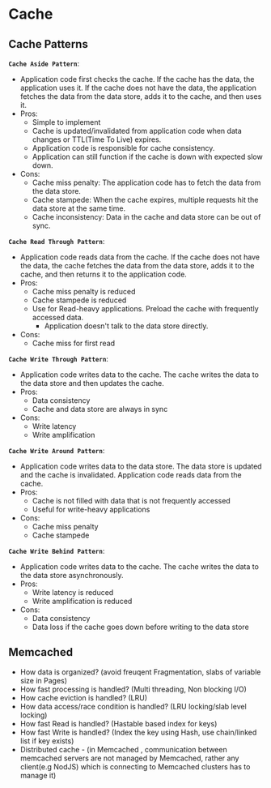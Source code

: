 # Cache

## Cache Patterns 
**`Cache Aside Pattern`**: 
  - Application code first checks the cache. If the cache has the data, the application uses it. If the cache does not have the data, the application fetches the data from the data store, adds it to the cache, and then uses it.
  - Pros: 
    - Simple to implement
    - Cache is updated/invalidated from application code when data changes or TTL(Time To Live) expires.
    - Application code is responsible for cache consistency.
    - Application can still function if the cache is down with expected slow down.
  - Cons: 
    - Cache miss penalty: The application code has to fetch the data from the data store.
    - Cache stampede: When the cache expires, multiple requests hit the data store at the same time.
    - Cache inconsistency: Data in the cache and data store can be out of sync.

**`Cache Read Through Pattern`**: 
  - Application code reads data from the cache. If the cache does not have the data, the cache fetches the data from the data store, adds it to the cache, and then returns it to the application code.
  - Pros: 
    - Cache miss penalty is reduced
    - Cache stampede is reduced
    - Use for Read-heavy applications. Preload the cache with frequently accessed data.
      - Application doesn't talk to the data store directly.
  - Cons: 
    - Cache miss for first read

**`Cache Write Through Pattern`**: 
  - Application code writes data to the cache. The cache writes the data to the data store and then updates the cache.
  - Pros: 
    - Data consistency
    - Cache and data store are always in sync
  - Cons: 
    - Write latency
    - Write amplification

**`Cache Write Around Pattern`**: 
  - Application code writes data to the data store. The data store is updated and the cache is invalidated. Application code reads data from the cache.
  - Pros: 
    - Cache is not filled with data that is not frequently accessed
    - Useful for write-heavy applications
  - Cons: 
    - Cache miss penalty
    - Cache stampede

**`Cache Write Behind Pattern`**: 
  - Application code writes data to the cache. The cache writes the data to the data store asynchronously.
  - Pros: 
    - Write latency is reduced
    - Write amplification is reduced
  - Cons: 
    - Data consistency
    - Data loss if the cache goes down before writing to the data store


## Memcached
- How data is organized? (avoid freuqent Fragmentation, slabs of variable size in Pages)
- How fast processing is handled? (Multi threading, Non blocking I/O)
- How cache eviction is handled? (LRU)
- How data access/race condition is handled? (LRU locking/slab level locking)
- How fast Read is handled? (Hastable based index for keys)
- How fast Write is handled? (Index the key using Hash, use chain/linked list if key exists)
- Distributed cache - (in Memcached , communication between memcached servers are not managed by Memcached, rather any client(e.g NodJS) which is connecting to Memcached clusters has to manage it)